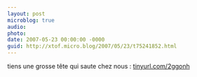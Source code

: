 ```yaml
---
layout: post
microblog: true
audio: 
photo: 
date: 2007-05-23 00:00:00 -0000
guid: http://xtof.micro.blog/2007/05/23/t75241852.html
---
```

tiens une grosse tête qui saute chez nous : [tinyurl.com/2ggonh](http://tinyurl.com/2ggonh)
